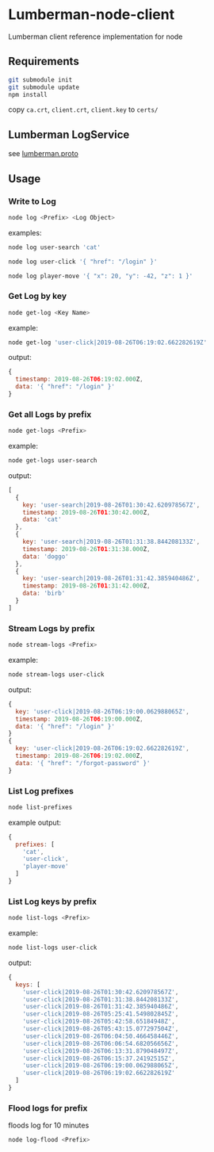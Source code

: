 # Lumberman-node-client

Lumberman client reference implementation for node

## Requirements

```sh
git submodule init
git submodule update
npm install
```

copy `ca.crt`, `client.crt`, `client.key` to `certs/`

## Lumberman LogService

see [lumberman.proto](https://github.com/webmocha/Lumberman/blob/master/lumberman.proto)

## Usage

### Write to Log

```sh
node log <Prefix> <Log Object>
```

examples:

```sh
node log user-search 'cat'
```

```sh
node log user-click '{ "href": "/login" }'
```

```sh
node log player-move '{ "x": 20, "y": -42, "z": 1 }'
```

### Get Log by key

```sh
node get-log <Key Name>
```

example:

```sh
node get-log 'user-click|2019-08-26T06:19:02.662282619Z'
```

output:

```javascript
{
  timestamp: 2019-08-26T06:19:02.000Z,
  data: '{ "href": "/login" }'
}
```

### Get all Logs by prefix

```sh
node get-logs <Prefix>
```

example:

```sh
node get-logs user-search
```

output:

```javascript
[
  {
    key: 'user-search|2019-08-26T01:30:42.620978567Z',
    timestamp: 2019-08-26T01:30:42.000Z,
    data: 'cat'
  },
  {
    key: 'user-search|2019-08-26T01:31:38.844208133Z',
    timestamp: 2019-08-26T01:31:38.000Z,
    data: 'doggo'
  },
  {
    key: 'user-search|2019-08-26T01:31:42.385940486Z',
    timestamp: 2019-08-26T01:31:42.000Z,
    data: 'birb'
  }
]
```

### Stream Logs by prefix

```sh
node stream-logs <Prefix>
```

example:

```sh
node stream-logs user-click
```

output:

```javascript
{
  key: 'user-click|2019-08-26T06:19:00.062988065Z',
  timestamp: 2019-08-26T06:19:00.000Z,
  data: '{ "href": "/login" }'
}
{
  key: 'user-click|2019-08-26T06:19:02.662282619Z',
  timestamp: 2019-08-26T06:19:02.000Z,
  data: '{ "href": "/forgot-password" }'
}
```

### List Log prefixes

```sh
node list-prefixes
```

example output:

```javascript
{
  prefixes: [
    'cat',
    'user-click',
    'player-move'
  ]
}
```

### List Log keys by prefix

```sh
node list-logs <Prefix>
```

example:

```sh
node list-logs user-click
```

output:

```javascript
{
  keys: [
    'user-click|2019-08-26T01:30:42.620978567Z',
    'user-click|2019-08-26T01:31:38.844208133Z',
    'user-click|2019-08-26T01:31:42.385940486Z',
    'user-click|2019-08-26T05:25:41.549802845Z',
    'user-click|2019-08-26T05:42:58.65184948Z',
    'user-click|2019-08-26T05:43:15.077297504Z',
    'user-click|2019-08-26T06:04:50.466458446Z',
    'user-click|2019-08-26T06:06:54.682056656Z',
    'user-click|2019-08-26T06:13:31.879048497Z',
    'user-click|2019-08-26T06:15:37.24192515Z',
    'user-click|2019-08-26T06:19:00.062988065Z',
    'user-click|2019-08-26T06:19:02.662282619Z'
  ]
}
```

### Flood logs for prefix

floods log for 10 minutes

```sh
node log-flood <Prefix>
```
